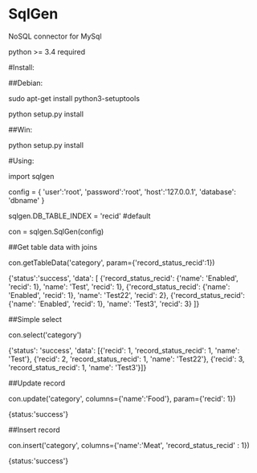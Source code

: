 # SqlGen
NoSQL connector for MySql

python >= 3.4 required

#Install:

##Debian:

sudo apt-get install python3-setuptools

python setup.py install

##Win:

python setup.py install

#Using:

import sqlgen

config = {
    	'user':'root',
	'password':'root',
	'host':'127.0.0.1',
	'database': 'dbname'
}

sqlgen.DB_TABLE_INDEX = 'recid' #default

con = sqlgen.SqlGen(config)


##Get table data with joins

con.getTableData('category', param={'record_status_recid':1})

{'status':'success',
  'data': [
 {'record_status_recid': {'name': 'Enabled', 'recid': 1}, 
    'name': 'Test',
    'recid': 1}, 
 {'record_status_recid': {'name': 'Enabled', 'recid': 1}, 
   'name': 'Test22', 
   'recid': 2}, 
 {'record_status_recid': {'name': 'Enabled', 'recid': 1}, 
   'name': 'Test3', 
   'recid': 3}
]}

##Simple select

con.select('category')

{'status': 'success', 'data': [{'recid': 1, 'record_status_recid': 1, 'name': 'Test'}, {'recid': 2, 'record_status_recid': 1, 'name': 'Test22'}, {'recid': 3, 'record_status_recid': 1, 'name': 'Test3'}]}

##Update record

con.update('category', columns={'name':'Food'}, param={'recid': 1})

{status:'success'}

##Insert record

con.insert('category', columns={'name':'Meat', 'record_status_recid' : 1})

{status:'success'}



